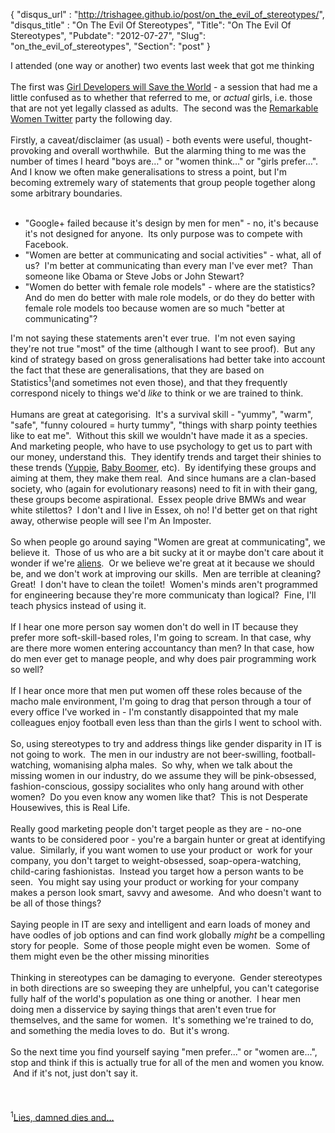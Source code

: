 {
 "disqus_url" : "http://trishagee.github.io/post/on_the_evil_of_stereotypes/",
 "disqus_title" : "On The Evil Of Stereotypes",
 "Title": "On The Evil Of Stereotypes",
 "Pubdate": "2012-07-27",
 "Slug": "on_the_evil_of_stereotypes",
 "Section": "post"
}
<div class="p1">I attended (one way or another) two events last week that got me thinking</div><div class="p2"><br /><div class="p1">The first was&nbsp;<a href="http://www.oscon.com/oscon2012/public/schedule/detail/23066">Girl Developers will Save the World</a>&nbsp;- a session that had me a little confused as to whether that referred to me, or&nbsp;<i>actual</i>&nbsp;girls, i.e. those that are not yet legally classed as adults.&nbsp; The second was the&nbsp;<a href="http://remarkablewomen.co.uk/post/27487174154/has-social-media-given-women-a-louder-voice">Remarkable Women Twitter</a>&nbsp;party the following day.</div><div class="p2"><br /></div><div class="p1">Firstly, a caveat/disclaimer (as usual) - both events were useful, thought-provoking and overall worthwhile.&nbsp; But the alarming thing to me was the number of times I heard "boys are…" or "women think…" or "girls prefer…".&nbsp; And I know we often make generalisations to stress a point, but I'm becoming extremely wary of statements that group people together along some arbitrary boundaries. &nbsp;</div><div class="p1"><br /><ul><li><span style="background-color: white;">"Google+ failed because it's design by men for men" - no, it's because it's not designed for anyone. &nbsp;Its only purpose was to compete with Facebook.</span></li><li><span style="background-color: white;">"Women are better at communicating and social activities" - what, all of us?&nbsp; I'm better at communicating than every man I've ever met?&nbsp; Than someone like Obama or Steve Jobs or John Stewart?&nbsp;</span></li><li><span style="background-color: white;">"Women do better with female role models" - where are the statistics?&nbsp; And do men do better with male role models, or do they do better with female role models too because women are so much "better at communicating"?</span></li></ul></div><div class="p1">I'm not saying these statements aren't ever true.&nbsp; I'm not even saying they're not true "most" of the time (although I want to see proof).&nbsp; But any kind of strategy based on gross generalisations had better take into account the fact that these are generalisations, that they are based on Statistics<sup>1</sup>(and sometimes not even those), and that they frequently correspond nicely to things we'd&nbsp;<i>like</i>&nbsp;to think or we are trained to think.</div><div class="p2"><br /></div><div class="p1">Humans are great at categorising.&nbsp; It's a survival skill - "yummy", "warm", "safe", "funny coloured = hurty tummy", "things with sharp pointy teethies like to eat me".&nbsp; Without this skill we wouldn't have made it as a species.&nbsp; And marketing people, who have to use psychology to get us to part with our money, understand this.&nbsp; They identify trends and target their shinies to these trends (<a href="http://en.wikipedia.org/wiki/Yuppie">Yuppie</a>,&nbsp;<a href="http://en.wikipedia.org/wiki/Baby_boomer">Baby Boomer</a>, etc).&nbsp; By identifying these groups and aiming at them, they make them real. &nbsp;And since humans are a clan-based society, who (again for evolutionary reasons) need to fit in with their gang, these groups become aspirational.&nbsp; Essex people drive BMWs and wear white stilettos?&nbsp; I don't and I live in Essex, oh no! I'd better get on that right away, otherwise people will see I'm An Imposter.</div><div class="p2"><br /></div><div class="p1">So when people go around saying "Women are great at communicating", we believe it.&nbsp; Those of us who are a bit sucky at it or maybe don't care about it wonder if we're&nbsp;<a href="http://mechanitis.blogspot.co.uk/2011/10/on-similarities-between-girls-and.html">aliens</a>.&nbsp; Or we believe we're great at it because we should be, and we don't work at improving our skills.&nbsp; Men are terrible at cleaning?&nbsp; Great!&nbsp; I don't have to clean the toilet!&nbsp; Women's minds aren't programmed for engineering because they're more communicaty than logical?&nbsp; Fine, I'll teach physics instead of using it.</div><div class="p2"><br /></div><div class="p1">If I hear one more person say women don't do well in IT because they prefer more soft-skill-based roles, I'm going to scream. In that case, why are there more women entering accountancy than men? In that case, how do men ever get to manage people, and why does pair programming work so well?</div><div class="p2"><br /></div><div class="p1">If I hear once more that men put women off these roles because of the macho male environment, I'm going to drag that person through a tour of every office I've worked in - I'm constantly disappointed that my male colleagues enjoy football even less than than the girls I went to school with.</div><div class="p2"><br /></div><div class="p1">So, using stereotypes to try and address things like gender disparity in IT is not going to work. &nbsp;The men in our industry are not beer-swilling, football-watching, womanising alpha males. &nbsp;So why, when we talk about the missing women in our industry, do we assume they will be pink-obsessed, fashion-conscious, gossipy socialites who only hang around with other women? &nbsp;Do you even know any women like that? &nbsp;This is not Desperate Housewives, this is Real Life.<br /><br />Really good marketing people don't target people as they are - no-one wants to be considered poor - you're a bargain hunter or great at identifying value. &nbsp;Similarly, if you want women to use your product or &nbsp;work for your company, you don't target to weight-obsessed, soap-opera-watching, child-caring fashionistas. &nbsp;Instead you target how a person wants to be seen. &nbsp;You might say using your product or working for your company makes a person look smart, savvy and awesome. &nbsp;And who doesn't want to be all of those things?<br /><div class="p1"><br />Saying people in IT are sexy and intelligent and earn loads of money and have oodles of job options and can find work globally <i style="background-color: white;">might</i> be a compelling story for people.&nbsp; Some of those people might even be women.&nbsp; Some of them might even be the other missing minorities</div><br /><div class="p1">Thinking in stereotypes can be damaging to everyone. &nbsp;Gender stereotypes in both directions are so sweeping they are unhelpful, you can't categorise fully half of the world's population as one thing or another. &nbsp;I hear men doing men a disservice by saying things that aren't even true for themselves, and the same for women. &nbsp;It's something we're trained to do, and something the media loves to do. &nbsp;But it's wrong. &nbsp;</div><br /><div class="p1">So the next time you find yourself saying "men&nbsp;prefer..." or "women are...", stop and think if this is actually true for all of the men and women you know. &nbsp;And if it's not, just don't say it.</div><br /><br /></div><div class="p2"><br /></div><sup>1</sup><a href="http://en.wikipedia.org/wiki/Lies,_damned_lies,_and_statistics">Lies, damned dies and…</a></div>
